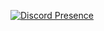 [![Discord Presence](https://lanyard.kyrie25.me/api/1115935726413041695?useDisplayName=true&animationDuration=4s&waveColor=4500b5&waveSpotifyColor=FF597B&gradient=d10cc7-8154e6-4725a0&imgStyle=square)](https://discord.com/users/1115935726413041695)

